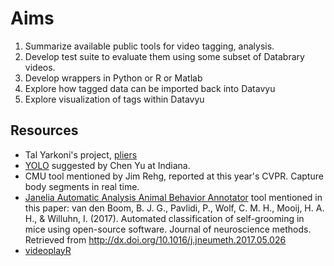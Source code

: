 # Aims

1. Summarize available public tools for video tagging, analysis.
2. Develop test suite to evaluate them using some subset of Databrary videos.
3. Develop wrappers in Python or R or Matlab
4. Explore how tagged data can be imported back into Datavyu
5. Explore visualization of tags within Datavyu

## Resources

- Tal Yarkoni's project, [pliers](https://github.com/tyarkoni/pliers)
- [YOLO](https://pjreddie.com/darknet/yolo/) suggested by Chen Yu at Indiana.
- CMU tool mentioned by Jim Rehg, reported at this year's CVPR. Capture body segments in real time.
- [Janelia Automatic Analysis Animal Behavior Annotator](https://www.janelia.org/open-science/jaaba%C2%AE) tool mentioned in this paper: van den Boom, B. J. G., Pavlidi, P., Wolf, C. M. H., Mooij, H. A. H., & Willuhn, I. (2017). Automated classification of self-grooming in mice using open-source software. Journal of neuroscience methods. Retrieved from http://dx.doi.org/10.1016/j.jneumeth.2017.05.026
- [videoplayR](https://rpubs.com/sjmgarnier/videoplayR)